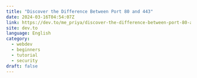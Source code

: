 ```yaml
---
title: "Discover the Difference Between Port 80 and 443"
date: 2024-03-16T04:54:07Z
link: https://dev.to/me_priya/discover-the-difference-between-port-80-and-443-3f6c?utm_medium=RSS&utm_source=news.12bit.vn
site: dev.to
language: English
category:
  - webdev
  - beginners
  - tutorial
  - security
draft: false
---
```

